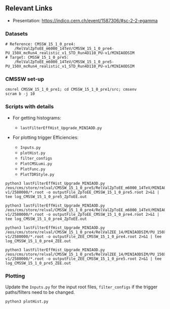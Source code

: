 ## Relevant Links
- Presentation: https://indico.cern.ch/event/1587306/#sc-2-2-egamma

### Datasets
```
# Reference: CMSSW_15_1_0_pre4:
	/RelValZpToEE_m6000_14TeV/CMSSW_15_1_0_pre4-PU_150X_mcRun4_realistic_v1_STD_Run4D110_PU-v1/MINIAODSIM
# Target: CMSSW_15_1_0_pre5:
	/RelValZpToEE_m6000_14TeV/CMSSW_15_1_0_pre5-PU_150X_mcRun4_realistic_v1_STD_Run4D110_PU-v1/MINIAODSIM
```

### CMSSW set-up
```
cmsrel CMSSW_15_1_0_pre1; cd CMSSW_15_1_0_pre1/src; cmsenv
scram b -j 10
```

### Scripts with details
- For getting histograms:
	- `lastFilterEffHist_Upgrade_MINIAOD.py`

- For plotting trigger Efficiencies: 
	- `Inputs.py`
	- `plotHist.py`
	- `filter_configs`
	- `PlotCMSLumi.py`
	- `PlotFunc.py`
	- `PlotTDRStyle.py`	

```
python3 lastFilterEffHist_Upgrade_MINIAOD.py /eos/cms/store/relval/CMSSW_15_1_0_pre5/RelValZpToEE_m6000_14TeV/MINIAODSIM/PU_150X_mcRun4_realistic_v1_STD_Run4D110_PU-v1/2580000/*.root -o outputFile_ZpToEE_CMSSW_15_1_0_pre5.root 2>&1 | tee log_CMSSW_15_1_0_pre5_ZpToEE.out

python3 lastFilterEffHist_Upgrade_MINIAOD.py /eos/cms/store/relval/CMSSW_15_1_0_pre4/RelValZpToEE_m6000_14TeV/MINIAODSIM/PU_150X_mcRun4_realistic_v1_STD_Run4D110_PU-v1/2580000/*.root -o outputFile_ZpToEE_CMSSW_15_1_0_pre4.root 2>&1 | tee log_CMSSW_15_1_0_pre4_ZpToEE.out

python3 lastFilterEffHist_Upgrade_MINIAOD.py /eos/cms/store/relval/CMSSW_15_1_0_pre4/RelValZEE_14/MINIAODSIM/PU_150X_mcRun4_realistic_v1_STD_Run4D110_PU-v1/2580000/*.root -o outputFile_ZEE_CMSSW_15_1_0_pre4.root 2>&1 | tee log_CMSSW_15_1_0_pre4_ZEE.out

python3 lastFilterEffHist_Upgrade_MINIAOD.py /eos/cms/store/relval/CMSSW_15_1_0_pre5/RelValZEE_14/MINIAODSIM/PU_150X_mcRun4_realistic_v1_STD_Run4D110_PU-v1/2580000/*.root -o outputFile_ZEE_CMSSW_15_1_0_pre5.root 2>&1 | tee log_CMSSW_15_1_0_pre5_ZEE.out
```

### Plotting
Update the `Inputs.py` for the input root files, `filter_configs` if the trigger paths/filters need to be changed.
```
python3 plotHist.py
```
